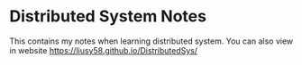 # Distributed System Notes

This contains my notes when learning distributed system. You can also view in website https://liusy58.github.io/DistributedSys/
